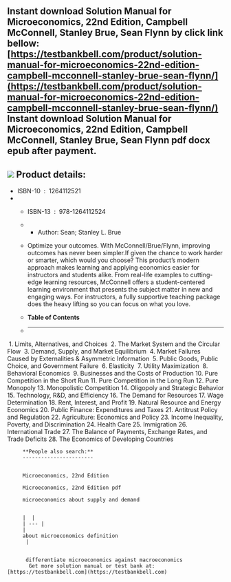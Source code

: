 Instant download **Solution Manual for Microeconomics, 22nd Edition, Campbell McConnell, Stanley Brue, Sean Flynn** by click link bellow:  
[https://testbankbell.com/product/solution-manual-for-microeconomics-22nd-edition-campbell-mcconnell-stanley-brue-sean-flynn/](https://testbankbell.com/product/solution-manual-for-microeconomics-22nd-edition-campbell-mcconnell-stanley-brue-sean-flynn/)  
**Instant download Solution Manual for Microeconomics, 22nd Edition, Campbell McConnell, Stanley Brue, Sean Flynn pdf docx epub after payment.**
------------------------------------------------------------------------------------------------------------------------------------------------


![](https://testbankbell.com/wp-content/uploads/2023/05/9781264112524_SolutionManual.jpeg)
**Product details:**
--------------------


* ISBN-10 ‏ : ‎ 1264112521
* * ISBN-13 ‏ : ‎ 978-1264112524
  * * Author: Sean; Stanley L. Brue
   
  * Optimize your outcomes. With McConnell/Brue/Flynn, improving outcomes has never been simpler.If given the chance to work harder or smarter, which would you choose? This product’s modern approach makes learning and applying economics easier for instructors and students alike. From real-life examples to cutting-edge learning resources, McConnell offers a student-centered learning environment that presents the subject matter in new and engaging ways. For instructors, a fully supportive teaching package does the heavy lifting so you can focus on what you love.
  * **Table of Contents**
  * ---------------------
 
 1. Limits, Alternatives, and Choices
  2. The Market System and the Circular Flow
   3. Demand, Supply, and Market Equilibrium
    4. Market Failures Caused by Externalities & Asymmetric Information
     5. Public Goods, Public Choice, and Government Failure
      6. Elasticity
       7. Utility Maximization
        8. Behavioral Economics
         9. Businesses and the Costs of Production
         10. Pure Competition in the Short Run
         11. Pure Competition in the Long Run
         12. Pure Monopoly
         13. Monopolistic Competition
         14. Oligopoly and Strategic Behavior
         15. Technology, R&D, and Efficiency
         16. The Demand for Resources
         17. Wage Determination
         18. Rent, Interest, and Profit
         19. Natural Resource and Energy Economics
         20. Public Finance: Expenditures and Taxes
         21. Antitrust Policy and Regulation
         22. Agriculture: Economics and Policy
         23. Income Inequality, Poverty, and Discrimination
         24. Health Care
         25. Immigration
         26. International Trade
         27. The Balance of Payments, Exchange Rates, and Trade Deficits
         28. The Economics of Developing Countries

         **People also search:**
         -----------------------


         Microeconomics, 22nd Edition

         Microeconomics, 22nd Edition pdf

         microeconomics about supply and demand


         |  |
         | --- |
         | 
         about microeconomics definition
          |


          differentiate microeconomics against macroeconomics  
           Get more solution manual or test bank at: [https://testbankbell.com](https://testbankbell.com)
